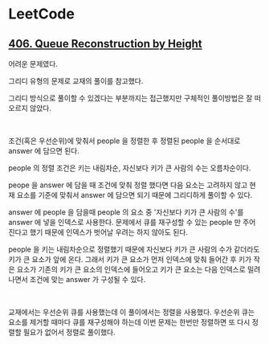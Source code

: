 # LeetCode

## [406. Queue Reconstruction by Height](https://leetcode.com/problems/queue-reconstruction-by-height/)

어려운 문제였다. 

그리디 유형의 문제로 교재의 풀이를 참고했다.

그리디 방식으로 풀이할 수 있겠다는 부분까지는 접근했지만 구체적인 풀이방법은 잘 떠오르지 않았다.

<br>

조건(혹은 우선순위)에 맞춰서 people 을 정렬한 후 정렬된 people 을 순서대로 answer 에 담으면 된다. 

people 의 정렬 조건은 키는 내림차순, 자신보다 키가 큰 사람의 수는 오름차순이다.

peope 을 answer 에 담을 때 조건에 맞춰 정렬 했다면 다음 요소는 고려하지 않고 현재 요소를 기준에 맞춰서 answer 에 담으면 되기 때문에 그리디하게 풀이할 수 있다.

answer 에 people 을 담을때 people 의 요소 중 '자신보다 키가 큰 사람의 수'를 answer 에 넣을 인덱스로 사용한다. 문제에서 큐를 재구성할 수 있는 people 만 주어진다고 했기 때문에 인덱스가 벗어날 우려는 하지 않아도 된다.

people 을 키는 내림차순으로 정렬했기 때문에 자신보다 키가 큰 사람의 수가 같더라도 키가 큰 요소가 앞에 온다. 그래서 키가 큰 요소가 먼저 인덱스에 맞춰 들어간 후 키가 작은 요소가 기존의 키가 큰 요소의 인덱스에 들어오고 키가 큰 요소는 다음 인덱스로 밀려나면서 조건에 맞는 answer 가 구성될 수 있다.

<br>

교재에서는 우선순위 큐를 사용했는데 이 풀이에서는 정렬을 사용했다. 우선순위 큐는 요소를 제거할 때마다 큐를 재구성해야 하는데 이번 문제는 한번만 정렬하면 또 다시 정렬할 필요가 없어서 정렬로 풀이했다.